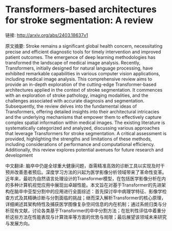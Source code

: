 # Transformers-based architectures for stroke segmentation: A review

链接: http://arxiv.org/abs/2403.18637v1

原文摘要:
Stroke remains a significant global health concern, necessitating precise and
efficient diagnostic tools for timely intervention and improved patient
outcomes. The emergence of deep learning methodologies has transformed the
landscape of medical image analysis. Recently, Transformers, initially designed
for natural language processing, have exhibited remarkable capabilities in
various computer vision applications, including medical image analysis. This
comprehensive review aims to provide an in-depth exploration of the
cutting-edge Transformer-based architectures applied in the context of stroke
segmentation. It commences with an exploration of stroke pathology, imaging
modalities, and the challenges associated with accurate diagnosis and
segmentation. Subsequently, the review delves into the fundamental ideas of
Transformers, offering detailed insights into their architectural intricacies
and the underlying mechanisms that empower them to effectively capture complex
spatial information within medical images. The existing literature is
systematically categorized and analyzed, discussing various approaches that
leverage Transformers for stroke segmentation. A critical assessment is
provided, highlighting the strengths and limitations of these methods,
including considerations of performance and computational efficiency.
Additionally, this review explores potential avenues for future research and
development

中文翻译:
脑卒中仍是全球重大健康问题，亟需精准高效的诊断工具以实现及时干预并改善患者预后。深度学习方法的兴起为医学影像分析领域带来了革命性变革。近年来，最初为自然语言处理设计的Transformer模型，在包括医学影像分析在内的多种计算机视觉应用中展现出卓越性能。本文旨在对基于Transformer的先进架构在脑卒中亚型分割中的应用进行全面综述：首先探讨卒中病理学特征、影像学检查方式及其精确诊断与分割面临的挑战；继而深入解析Transformer的核心原理，详细阐述其架构特性及捕获医学图像复杂空间信息的内在机制；通过系统归类与分析现有文献，讨论各类基于Transformer的卒中分割方法；在批判性评估中着重分析这些方法在性能表现与计算效率等方面的优势与局限；最后展望该领域未来研究与发展方向。
